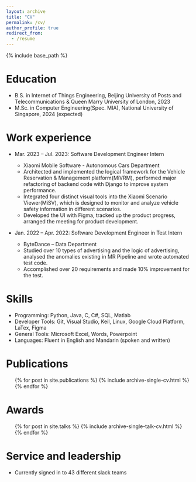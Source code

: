 ```yaml
---
layout: archive
title: "CV"
permalink: /cv/
author_profile: true
redirect_from:
  - /resume
---
```


{% include base_path %}

Education
======
* B.S. in Internet of Things Engineering, Beijing University of Posts and Telecommunications & Queen Marry University of London, 2023
* M.Sc. in Computer Engineering(Spec. MIA), National University of Singapore, 2024 (expected)

Work experience
======
* Mar. 2023 – Jul. 2023: Software Development Engineer Intern
  * Xiaomi Mobile Software - Autonomous Cars Department
  * Architected and implemented the logical framework for the Vehicle Reservation & Management platform(MiVRM), performed major refactoring of backend code with Django to improve system performance.
  * Integrated four distinct visual tools into the Xiaomi Scenario Viewer(MiSV), which is designed to monitor and analyze vehicle safety information in different scenarios. 
  * Developed the UI with Figma, tracked up the product progress, arranged the meeting for product development.

* Jan. 2022 – Apr. 2022: Software Development Engineer in Test Intern
  * ByteDance – Data Department
  * Studied over 10 types of advertising and the logic of advertising, analysed the anomalies existing in MR Pipeline and wrote automated test code.
  * Accomplished over 20 requirements and made 10% improvement for the test.
  
Skills
======
* Programming: Python, Java, C, C#, SQL, Matlab
* Developer Tools: Git, Visual Studio, Keil, Linux, Google Cloud Platform, LaTex, Figma
* General Tools: Microsoft Excel, Words, Powerpoint
* Languages: Fluent in English and Mandarin (spoken and written)

Publications
======
  <ul>{% for post in site.publications %}
    {% include archive-single-cv.html %}
  {% endfor %}</ul>
  
Awards
======
  <ul>{% for post in site.talks %}
    {% include archive-single-talk-cv.html %}
  {% endfor %}</ul>

Service and leadership
======
* Currently signed in to 43 different slack teams
